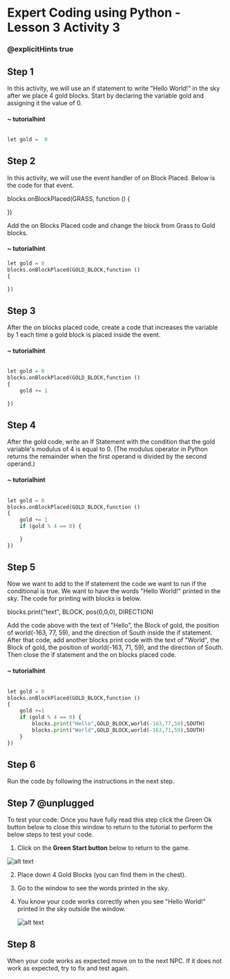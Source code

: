 # Expert Coding using Python - Lesson 3 Activity 3
### @explicitHints true


## Step 1

In this activity, we will use an if statement to write "Hello World!" in the sky after we place 4 gold blocks. 
Start by declaring the variable gold and assigning it the value of 0. 

#### ~ tutorialhint
``` python

let gold =  0

```

## Step 2

In this activity, we will use the event handler of on Block Placed.  Below is the code for that event. 

blocks.onBlockPlaced(GRASS,  function  ()  {

})

Add the on Blocks Placed code and change the block from Grass to Gold blocks. 

#### ~ tutorialhint
```python
let gold = 0
blocks.onBlockPlaced(GOLD_BLOCK,function () 
{
    
})

```

## Step 3

After the on blocks placed code, create a code that increases the variable by 1 each time a gold block is placed inside the event. 

#### ~ tutorialhint
```python

let gold = 0
blocks.onBlockPlaced(GOLD_BLOCK,function () 
{
    gold += 1
    
})


```

## Step 4

After the gold code, write an If Statement with the condition that the gold variable's modulus of 4 is equal to 0. 
(The modulus operator in Python returns the remainder when the first operand is divided by the second operand.)

#### ~ tutorialhint
```python

let gold = 0
blocks.onBlockPlaced(GOLD_BLOCK,function () 
{
    gold += 1
    if (gold % 4 == 0) {
        
    }
})


```

## Step 5

Now we want to add to the If statement the code we want to run if the conditional is true.  We want to have the words "Hello World!" printed in the sky. 
The code for printing with blocks is below. 

blocks.print("text", BLOCK, pos(0,0,0), DIRECTION)

Add the code above with the text of "Hello", the Block of gold, the position of world(-163, 77, 59), and the direction of South inside the if statement. 
After that code, add another blocks print code with the text of "World", the Block of gold, the position of world(-163, 71, 59), and the direction of South.
Then close the if statement and the on blocks placed code. 

#### ~ tutorialhint
```python

let gold = 0
blocks.onBlockPlaced(GOLD_BLOCK,function () 
{
    gold +=1
    if (gold % 4 == 0) {
        blocks.print("Hello",GOLD_BLOCK,world(-163,77,59),SOUTH)
        blocks.print("World",GOLD_BLOCK,world(-163,71,59),SOUTH)
    }
})

```



## Step 6

Run the code by following the instructions in the next step.


## Step 7 @unplugged

To test your code:
Once you have fully read this step click the Green Ok button below to close this window to return to the tutorial to perform the below steps to test your code.

1. Click on the **Green Start button** below to return to the game.

  

![alt text](https://expertjs.codingcredentials.com/Lesson1/1.1/1.JPG?raw=true  "Start")

2.  Place down 4 Gold Blocks (you can find them in the chest).
3.  Go to the window to see the words printed in the sky.
4. You know your code works correctly when you see "Hello World!" printed in the sky outside the window. 
   
   ![alt text](https://expertjs.codingcredentials.com/Lesson3/3.1/3.1.2.png?raw=true  "code")
## Step 8

When your code works as expected move on to the next NPC. 
If it does not work as expected, try to fix and test again.